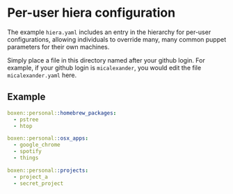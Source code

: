 # Per-user hiera configuration

The example `hiera.yaml` includes an entry in the hierarchy for
per-user configurations, allowing individuals to override many, many
common puppet parameters for their own machines.

Simply place a file in this directory named after your github
login. For example, if your github login is `micalexander`, you would edit
the file `micalexander.yaml` here.

## Example

```yaml
boxen::personal::homebrew_packages:
  - pstree
  - htop

boxen::personal::osx_apps:
  - google_chrome
  - spotify
  - things

boxen::personal::projects:
  - project_a
  - secret_project
```
